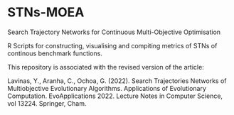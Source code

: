 # STNs-MOEA
Search Trajectory Networks for Continuous  Multi-Objective Optimisation

R Scripts for constructing, visualising and compiting metrics of STNs of continous benchmark functions.

This repository is associated with the revised version of the article:

Lavinas, Y., Aranha, C., Ochoa, G. (2022). Search Trajectories Networks of Multiobjective Evolutionary Algorithms. Applications of Evolutionary Computation. EvoApplications 2022. Lecture Notes in Computer Science, vol 13224. Springer, Cham.
